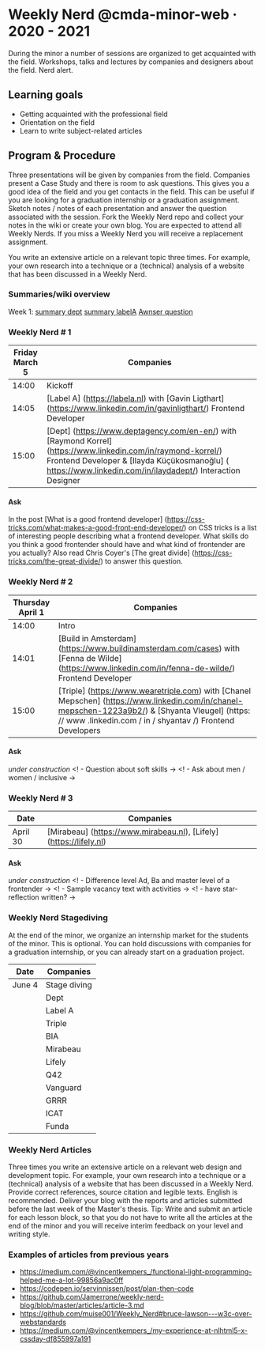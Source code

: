 # Weekly Nerd @cmda-minor-web · 2020 - 2021

During the minor a number of sessions are organized to get acquainted with the field.
Workshops, talks and lectures by companies and designers about the field. Nerd alert.

## Learning goals
- Getting acquainted with the professional field
- Orientation on the field
- Learn to write subject-related articles

## Program & Procedure
Three presentations will be given by companies from the field.
Companies present a Case Study and there is room to ask questions.
This gives you a good idea of ​​the field and you get contacts in the field.
This can be useful if you are looking for a graduation internship or a graduation assignment.
Sketch notes / notes of each presentation and answer the question associated with the session.
Fork the Weekly Nerd repo and collect your notes in the wiki or create your own blog.
You are expected to attend all Weekly Nerds.
If you miss a Weekly Nerd you will receive a replacement assignment.
<!-- Tip: Schrijf ook altijd een link-lijstje met (interessante) onderwerpen die aan bod zijn gekomen. -->


You write an extensive article on a relevant topic three times.
For example, your own research into a technique or a (technical) analysis of a website that has been discussed in a Weekly Nerd.






### Summaries/wiki overview

Week 1:
    [summary dept](https://github.com/RowinRuizendaal/weekly-nerd-2021/wiki/summary-depht)
    [summary labelA](https://github.com/RowinRuizendaal/weekly-nerd-2021/wiki/LabelA)
    [Awnser question](https://github.com/RowinRuizendaal/weekly-nerd-2021/wiki/week1-question)


### Weekly Nerd # 1

| Friday March 5 | Companies |
| --- | --- |
| 14:00 | Kickoff |
| 14:05 | [Label A] (https://labela.nl) with [Gavin Ligthart] (https://www.linkedin.com/in/gavinligthart/) Frontend Developer |
| 15:00 | [Dept] (https://www.deptagency.com/en-en/) with [Raymond Korrel] (https://www.linkedin.com/in/raymond-korrel/) Frontend Developer & [Ilayda Küçükosmanoğlu] ( https://www.linkedin.com/in/ilaydadept/) Interaction Designer |

#### Ask

In the post [What is a good frontend developer] (https://css-tricks.com/what-makes-a-good-front-end-developer/) on CSS tricks is a list of interesting people describing what a frontend developer. What skills do you think a good frontender should have and what kind of frontender are you actually? Also read Chris Coyer's [The great divide] (https://css-tricks.com/the-great-divide/) to answer this question.




### Weekly Nerd # 2

| Thursday April 1 | Companies |
| --- | --- |
| 14:00 | Intro |
| 14:01 | [Build in Amsterdam] (https://www.buildinamsterdam.com/cases) with [Fenna de Wilde] (https://www.linkedin.com/in/fenna-de-wilde/) Frontend Developer |
| 15:00 | [Triple] (https://www.wearetriple.com) with [Chanel Mepschen] (https://www.linkedin.com/in/chanel-mepschen-1223a9b2/) & [Shyanta Vleugel] (https: // www .linkedin.com / in / shyantav /) Frontend Developers |

#### Ask

 _under construction_
<! - Question about soft skills ->
<! - Ask about men / women / inclusive ->

### Weekly Nerd # 3

| Date | Companies |
| --- | --- |
| April 30 | [Mirabeau] (https://www.mirabeau.nl), [Lifely] (https://lifely.nl) |

#### Ask

 _under construction_
<! - Difference level Ad, Ba and master level of a frontender ->
<! - Sample vacancy text with activities ->
<! - have star-reflection written? ->


### Weekly Nerd Stagediving

At the end of the minor, we organize an internship market for the students of the minor.
This is optional.
You can hold discussions with companies for a graduation internship, or you can already start on a graduation project.

| Date | Companies |
| --- | --- |
| June 4 | Stage diving |
| | Dept |
| | Label A |
| | Triple |
| | BIA |
| | Mirabeau |
| | Lifely |
| | Q42 |
| | Vanguard |
| | GRRR |
| | ICAT |
| | Funda |


### Weekly Nerd Articles

Three times you write an extensive article on a relevant web design and development topic.
For example, your own research into a technique or a (technical) analysis of a website that has been discussed in a Weekly Nerd.
Provide correct references, source citation and legible texts.
English is recommended.
Deliver your blog with the reports and articles submitted before the last week of the Master's thesis.
Tip: Write and submit an article for each lesson block, so that you do not have to write all the articles at the end of the minor and you will receive interim feedback on your level and writing style.


### Examples of articles from previous years

* https://medium.com/@vincentkempers_/functional-light-programming-helped-me-a-lot-99856a9ac0ff
* https://codepen.io/servinnissen/post/plan-then-code
* https://github.com/Jamerrone/weekly-nerd-blog/blob/master/articles/article-3.md
* https://github.com/muise001/Weekly_Nerd#bruce-lawson---w3c-over-webstandards
* https://medium.com/@vincentkempers_/my-experience-at-nlhtml5-x-cssday-df855997a191


